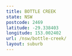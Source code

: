 ```yaml
---
title: BOTTLE CREEK
state: NSW
postcode: 2469
latitude: -29.338403
longitude: 153.002402
url: /nsw/bottle-creek/
layout: suburb
---
```

